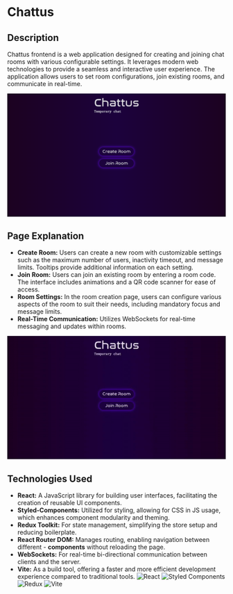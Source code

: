 # Chattus
## Description
Chattus frontend is a web application designed for creating and joining chat rooms with various configurable settings. It leverages modern web technologies to provide a seamless and interactive user experience. The application allows users to set room configurations, join existing rooms, and communicate in real-time.

![Chatus img](/chattus.png)

## Page Explanation
- **Create Room:** Users can create a new room with customizable settings such as the maximum number of users, inactivity timeout, and message limits. Tooltips provide additional information on each setting.
- **Join Room:** Users can join an existing room by entering a room code. The interface includes animations and a QR code scanner for ease of access.
- **Room Settings:** In the room creation page, users can configure various aspects of the room to suit their needs, including mandatory focus and message limits.
- **Real-Time Communication:** Utilizes WebSockets for real-time messaging and updates within rooms.

![Chatus gif](/chattus.gif)

## Technologies Used
- **React:** A JavaScript library for building user interfaces, facilitating the creation of reusable UI components.
- **Styled-Components:** Utilized for styling, allowing for CSS in JS usage, which enhances component modularity and theming.
- **Redux Toolkit:** For state management, simplifying the store setup and reducing boilerplate.
- **React Router DOM:** Manages routing, enabling navigation between different - **components** without reloading the page.
- **WebSockets:** For real-time bi-directional communication between clients and the server.
- **Vite:** As a build tool, offering a faster and more efficient development experience compared to traditional tools.
![React](https://img.shields.io/badge/react-%2320232a.svg?style=for-the-badge&logo=react&logoColor=%2361DAFB)
![Styled Components](https://img.shields.io/badge/styled--components-DB7093?style=for-the-badge&logo=styled-components&logoColor=white)
![Redux](https://img.shields.io/badge/redux-%23593d88.svg?style=for-the-badge&logo=redux&logoColor=white)
![Vite](https://img.shields.io/badge/vite-%23646CFF.svg?style=for-the-badge&logo=vite&logoColor=white)

